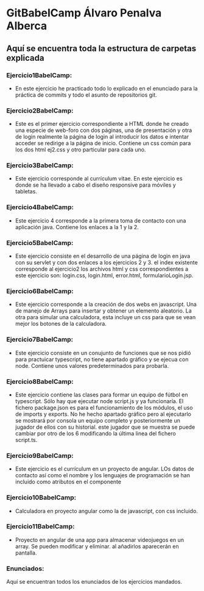 # GitBabelCamp Álvaro Penalva Alberca

## Aquí se encuentra toda la estructura de carpetas explicada


### Ejercicio1BabelCamp:
  - En este ejercicio he practicado todo lo explicado en el enunciado para la práctica de commits y todo el asunto de repositorios git.


### Ejercicio2BabelCamp:
  - Este es el primer ejercicio correspondiente a HTML donde he creado una especie de web-foro con dos páginas, una de presentación y otra de login
  realmente la página de login al introducir los datos e intentar acceder se redirige a la página de inicio. Contiene un css común para los dos html ej2.css
  y otro particular para cada uno.


### Ejercicio3BabelCamp:
  - Este ejercicio corresponde al currículum vitae. En este ejercicio es donde se ha llevado a cabo el diseño responsive para móviles y tabletas.


### Ejercicio4BabelCamp:
  - Este ejercicio 4 corresponde a la primera toma de contacto con una aplicación java. Contiene los enlaces a la 1 y la 2.


### Ejercicio5BabelCamp:
  - Este ejercicio consiste en el desarrollo de una página de login en java con su servlet y con dos enlaces a los ejercicios 2 y 3. el index existente
  corresponde al ejercicio2 los archivos html y css correspondientes a este ejercicio son: login.css, login.html, error.html, formularioLogin.jsp.


### Ejercicio6BabelCamp:
  - Este ejercicio corresponde a la creación de dos webs en javascript. Una de manejo de Arrays para insertar y obtener un elemento aleatorio.
  La otra para simular una calculadora, esta incluye un css para que se vean mejor los botones de la calculadora.

### Ejercicio7BabelCamp:
  - Este ejercicio consiste en un conujunto de funciones que se nos pidió para practuicar typescript, no tiene apartado gráfico y se ejecua con node.
  Contiene unos valores predeterminados para probarla.

### Ejercicio8BabelCamp:
  - Este ejercicio contiene las clases para formar un equipo de fútbol en typescript. Sólo hay que ejecutar node script.js y ya funcionaría. El fichero package.json es para el funcionamiento de los módulos, el uso de imports y exports. No he hecho apartado gráfico pero al ejecutarlo se mostrará por consola un equipo completo y posteriormente un jugador de ellos con su historial. este jugador que se muestra se puede cambiar por otro de los 6 modificando la última linea del fichero script.ts.

### Ejercicio9BabelCamp:
  - Este ejercicio es el currículum en un proyecto de angular. LOs datos de contacto así como el nombre y los lenguajes de programación se han incluido como atributos en el componente

### Ejercicio10BabelCamp:
  - Calculadora en proyecto angular como la de javascript, con css incluido.

### Ejercicio11BabelCamp:
  - Proyecto en angular de una app para almacenar videojuegos en un array. Se pueden modificar y eliminar. al añadirlos aparecerán en pantalla.

### Enunciados:
Aquí se encuentran todos los enunciados de los ejercicios mandados.
